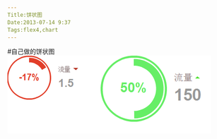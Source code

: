```yaml
---
Title:饼状图
Date:2013-07-14 9:37
Tags:flex4,chart
---
```

#自己做的饼状图
![效果图](https://github.com/biofavor/DonutChart/blob/master/MyPie.png)